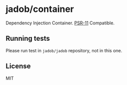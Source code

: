 # jadob/container

Dependency Injection Container. [PSR-11](https://www.php-fig.org/psr/psr-11/) Compatible.

## Running tests

Please run test in ``jadob/jadob`` repository, not in this one.

## License

MIT